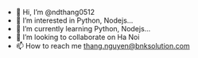 - 👋 Hi, I’m @ndthang0512
- 👀 I’m interested in Python, Nodejs...
- 🌱 I’m currently learning Python, Nodejs...
- 💞️ I’m looking to collaborate on Ha Noi
- 📫 How to reach me thang.nguyen@bnksolution.com

<!---
ndthang0512/ndthang0512 is a ✨ special ✨ repository because its `README.md` (this file) appears on your GitHub profile.
You can click the Preview link to take a look at your changes.
--->
